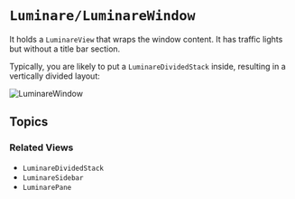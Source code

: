 # ``Luminare/LuminareWindow``


It holds a ``LuminareView`` that wraps the window content.
It has traffic lights but without a title bar section.

Typically, you are likely to put a ``LuminareDividedStack`` inside, resulting in a vertically divided layout:

![`LuminareWindow`](LuminareWindow)

## Topics

### Related Views

- ``LuminareDividedStack``
- ``LuminareSidebar``
- ``LuminarePane``
